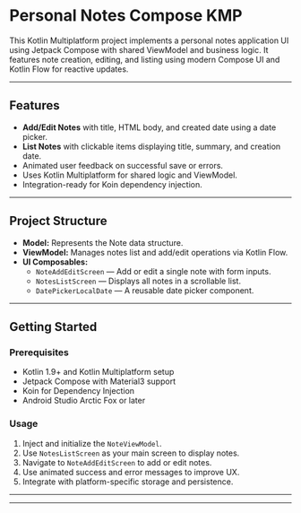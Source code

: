 # Personal Notes Compose KMP

This Kotlin Multiplatform project implements a personal notes application UI using Jetpack Compose with shared ViewModel and business logic. It features note creation, editing, and listing using modern Compose UI and Kotlin Flow for reactive updates.

---

## Features

- **Add/Edit Notes** with title, HTML body, and created date using a date picker.
- **List Notes** with clickable items displaying title, summary, and creation date.
- Animated user feedback on successful save or errors.
- Uses Kotlin Multiplatform for shared logic and ViewModel.
- Integration-ready for Koin dependency injection.

---

## Project Structure

- **Model:** Represents the Note data structure.
- **ViewModel:** Manages notes list and add/edit operations via Kotlin Flow.
- **UI Composables:**  
  - `NoteAddEditScreen` — Add or edit a single note with form inputs.  
  - `NotesListScreen` — Displays all notes in a scrollable list.  
  - `DatePickerLocalDate` — A reusable date picker component.

---

## Getting Started

### Prerequisites

- Kotlin 1.9+ and Kotlin Multiplatform setup
- Jetpack Compose with Material3 support
- Koin for Dependency Injection
- Android Studio Arctic Fox or later

### Usage

1. Inject and initialize the `NoteViewModel`.
2. Use `NotesListScreen` as your main screen to display notes.
3. Navigate to `NoteAddEditScreen` to add or edit notes.
4. Use animated success and error messages to improve UX.
5. Integrate with platform-specific storage and persistence.

---
---
